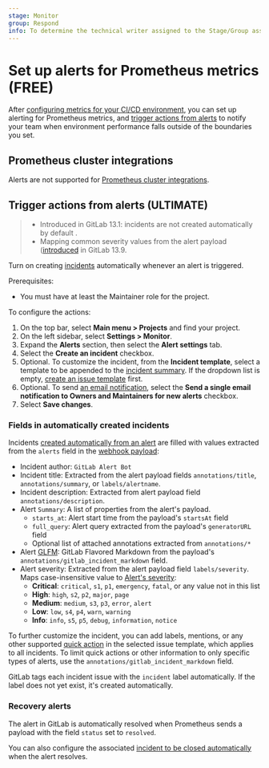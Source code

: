 ```yaml
---
stage: Monitor
group: Respond
info: To determine the technical writer assigned to the Stage/Group associated with this page, see https://about.gitlab.com/handbook/product/ux/technical-writing/#assignments
---
```


# Set up alerts for Prometheus metrics **(FREE)**

After [configuring metrics for your CI/CD environment](index.md), you can set up
alerting for Prometheus metrics, and
[trigger actions from alerts](#trigger-actions-from-alerts) to notify
your team when environment performance falls outside of the boundaries you set.

## Prometheus cluster integrations

Alerts are not supported for [Prometheus cluster integrations](../../user/clusters/integrations.md).

## Trigger actions from alerts **(ULTIMATE)**

> - Introduced in GitLab 13.1: incidents are not created automatically by default .
> - Mapping common severity values from the alert payload ([introduced](https://gitlab.com/gitlab-org/gitlab/-/merge_requests/50871) in GitLab 13.9.

Turn on creating [incidents](../incident_management/incidents.md) automatically whenever an alert is triggered.

Prerequisites:

- You must have at least the Maintainer role for the project.

To configure the actions:

1. On the top bar, select **Main menu > Projects** and find your project.
1. On the left sidebar, select **Settings > Monitor**.
1. Expand the **Alerts** section, then select the **Alert settings** tab.
1. Select the **Create an incident** checkbox.
1. Optional. To customize the incident, from the **Incident template**, select a template to be
   appended to the [incident summary](../incident_management/incidents.md#summary).
   If the dropdown list is empty,
   [create an issue template](../../user/project/description_templates.md#create-an-issue-template) first.
1. Optional. To send [an email notification](../incident_management/paging.md#email-notifications-for-alerts), select the
   **Send a single email notification to Owners and Maintainers for new alerts** checkbox.
1. Select **Save changes**.

### Fields in automatically created incidents

Incidents [created automatically from an alert](#trigger-actions-from-alerts) are filled with
values extracted from the `alerts` field in the
[webhook payload](https://prometheus.io/docs/alerting/latest/configuration/#webhook_config):

- Incident author: `GitLab Alert Bot`
- Incident title: Extracted from the alert payload fields `annotations/title`, `annotations/summary`, or `labels/alertname`.
- Incident description: Extracted from alert payload field `annotations/description`.
- Alert `Summary`: A list of properties from the alert's payload.
  - `starts_at`: Alert start time from the payload's `startsAt` field
  - `full_query`: Alert query extracted from the payload's `generatorURL` field
  - Optional list of attached annotations extracted from `annotations/*`
- Alert [GLFM](../../user/markdown.md): GitLab Flavored Markdown from the payload's `annotations/gitlab_incident_markdown` field.
- Alert severity:
  Extracted from the alert payload field `labels/severity`. Maps case-insensitive
  value to [Alert's severity](../incident_management/alerts.md#alert-severity):
  - **Critical**: `critical`, `s1`, `p1`, `emergency`, `fatal`, or any value not in this list
  - **High**: `high`, `s2`, `p2`, `major`, `page`
  - **Medium**: `medium`, `s3`, `p3`, `error`, `alert`
  - **Low**: `low`, `s4`, `p4`, `warn`, `warning`
  - **Info**: `info`, `s5`, `p5`, `debug`, `information`, `notice`

To further customize the incident, you can add labels, mentions, or any other supported
[quick action](../../user/project/quick_actions.md) in the selected issue template,
which applies to all incidents. To limit quick actions or other information to
only specific types of alerts, use the `annotations/gitlab_incident_markdown` field.

GitLab tags each incident issue with the `incident` label automatically. If the label
does not yet exist, it's created automatically.

### Recovery alerts

The alert in GitLab is automatically resolved when Prometheus
sends a payload with the field `status` set to `resolved`.

You can also configure the associated [incident to be closed automatically](../incident_management/manage_incidents.md#automatically-close-incidents-via-recovery-alerts) when the alert resolves.
